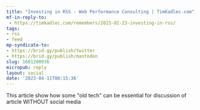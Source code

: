 ```yaml
---
title: "Investing in RSS - Web Performance Consulting | TimKadlec.com"
mf-in-reply-to:
 - https://timkadlec.com/remembers/2023-02-23-investing-in-rss/
tags:
- rss
- feed
mp-syndicate-to:
- https://brid.gy/publish/twitter
- https://brid.gy/publish/mastodon
slug: 1681200936
micropub: reply
layout: social
date: '2023-04-11T08:15:36'
---
```

This article show how some "old tech" can be essential for discussion of article WITHOUT social media
